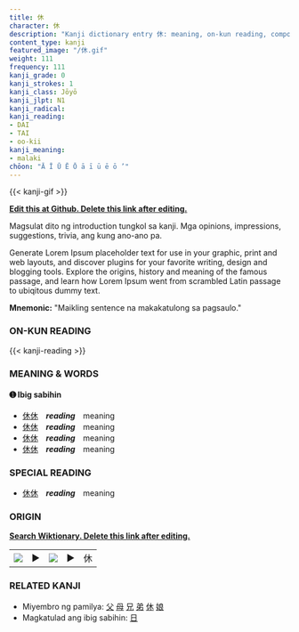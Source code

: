 ```yaml
---
title: 休
character: 休
description: "Kanji dictionary entry 休: meaning, on-kun reading, compounds, origin, related kanji"
content_type: kanji
featured_image: "/休.gif"
weight: 111
frequency: 111
kanji_grade: 0
kanji_strokes: 1
kanji_class: Jōyō
kanji_jlpt: N1
kanji_radical: 
kanji_reading: 
- DAI
- TAI
- oo-kii
kanji_meaning:
- malaki
chōon: "Ā Ī Ū Ē Ō ā ī ū ē ō ’"
---
```

[//]: # (Don't edit the line below. Kanji animated GIF code is automatically generated.)
{{< kanji-gif >}}

[//]: # (Edit below this line.)

**[Edit this at Github. Delete this link after editing.](https://github.com/tim0g/tim/tree/main/content/kanji/休/index.md)**

Magsulat dito ng introduction tungkol sa kanji. Mga opinions, impressions, suggestions, trivia, ang kung ano-ano pa.

Generate Lorem Ipsum placeholder text for use in your graphic, print and web layouts, and discover plugins for your favorite writing, design and blogging tools. Explore the origins, history and meaning of the famous passage, and learn how Lorem Ipsum went from scrambled Latin passage to ubiqitous dummy text.
 
**Mnemonic:** "Maikling sentence na makakatulong sa pagsaulo."

### ON-KUN READING

[//]: # (Don't edit the line below. ON-KUN READING code is automatically generated.)
{{< kanji-reading >}}

### MEANING & WORDS

#### ➊ **Ibig sabihin**
  - [休](../休)[休](../休)　***reading***　meaning
  - [休](../休)[休](../休)　***reading***　meaning
  - [休](../休)[休](../休)　***reading***　meaning
  - [休](../休)[休](../休)　***reading***　meaning

### SPECIAL READING
  - [休](../休)[休](../休)　***reading***　meaning

### ORIGIN

**[Search Wiktionary. Delete this link after editing.](https://wiktionary.org/wiki/休)**
<table class="kanji-table"><tr><td>
<img src="60px-休-bronze.svg.png">
</td><td>▶</td><td>
<img src="60px-休-oracle.svg.png">
</td><td>▶</td>
<td class="kanji-origin">休</td>
</tr></table>

### RELATED KANJI
- Miyembro ng pamilya: [父](../父) [母](../母) [兄](../兄) [弟](../弟) [休](../休) [娘](../娘)
- Magkatulad ang ibig sabihin: [日](../日)
